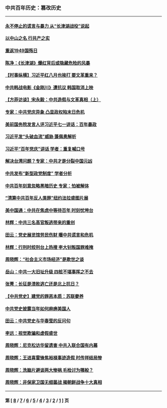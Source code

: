 ### 中共百年历史：篡改历史
---
#### [永不停止的谎言与暴力 从“长津湖战役”说起](../../pages/nf1176115/n13494094.md?06140430) 
#### [以中山之名 行共产之实](../../pages/nf1176115/n13346437.md?06140430) 
#### [重返1949国殇日](../../pages/nf1176115/n13346372.md?06140430) 
#### [陈净：《长津湖》爆红背后或隐藏危险的风暴](../../pages/nf1176115/n13314364.md?06140430) 
#### [【时事纵横】习近平红八月也挨打 要文革重来？](../../pages/nf1176115/n13231393.md?06140430) 
#### [中共韩战电影《金刚川》遭抗议 韩国取消上映](../../pages/nf1176115/n13219114.md?06140430) 
#### [【方菲访谈】宋永毅：中共造假与文革真相（上）](../../pages/nf1176115/n13200760.md?06140430) 
#### [专家：中共党庆异象 凸显政权陷末日危机](../../pages/nf1176115/n13067084.md?06140430) 
#### [美前国务院发言人评习近平七一讲话：百年暴政](../../pages/nf1176115/n13066986.md?06140430) 
#### [习近平发“头破血流”威胁 蓬佩奥解析](../../pages/nf1176115/n13063604.md?06140430) 
#### [习近平“百年党庆”讲话 学者：重复喊口号](../../pages/nf1176115/n13061411.md?06140430) 
#### [解决台湾问题？专家：中共才是分裂中国元凶](../../pages/nf1176115/n13060811.md?06140430) 
#### [中共发布“新型政党制度” 学者分析](../../pages/nf1176115/n13056354.md?06140430) 
#### [中共百年刻意忽略黑暗历史 专家：怕被解体](../../pages/nf1176115/n13056056.md?06140430) 
#### [“清算中共百年反人类罪”纽约法拉盛图片展](../../pages/nf1176115/n13052220.md?06140430) 
#### [美中国通：中共在焦虑中等待百年 时刻忧垮台](../../pages/nf1176115/n13048820.md?06140430) 
#### [林辉：中共三名高官叛逃带来的重创](../../pages/nf1176115/n13035206.md?06140430) 
#### [田云：党史展览馆劳民伤财 曝中共谎言和危机](../../pages/nf1176115/n13033900.md?06140430) 
#### [林辉：行刑时绞刑台上热搜 李大钊叛国罪难掩](../../pages/nf1176115/n13031965.md?06140430) 
#### [周晓辉：“社会主义市场经济”是欺世之谈](../../pages/nf1176115/n13024090.md?06140430) 
#### [岳山：中共一大旧址升级 四桩不堪事挥之不去](../../pages/nf1176115/n13021697.md?06140430) 
#### [张菁：长征是溃败逃亡还是北上抗日？](../../pages/nf1176115/n13020585.md?06140430) 
#### [【中共党史】建党的罪恶本质：苏联豢养](../../pages/nf1176115/n13011888.md?06140430) 
#### [中共党史披露当年如何麻痹美国人](../../pages/nf1176115/n12966400.md?06140430) 
#### [田云：中共党史与华春莹的反问句](../../pages/nf1176115/n12765178.md?06140430) 
#### [李远：视觉欺骗和虚假盛世](../../pages/nf1176115/n12993376.md?06140430) 
#### [周晓辉：尼克松访华留遗害 中共入联合国有内幕](../../pages/nf1176115/n12991422.md?06140430) 
#### [周晓辉：王进喜雷锋焦裕禄事迹造假 时传祥结局惨](../../pages/nf1176115/n12985497.md?06140430) 
#### [周晓辉：洗脑片避谈两大惨祸 毛检讨为哪般？](../../pages/nf1176115/n12971285.md?06140430) 
#### [周晓辉：非保家卫国无细菌战 揭朝鲜战争十大真相](../../pages/nf1176115/n12954161.md?06140430) 

---
#### 第 [ [8](./8.md?06140430) / [7](./7.md?06140430) / [6](./6.md?06140430) / [5](./5.md?06140430) / [4](./4.md?06140430) / [3](./3.md?06140430) / [2](./2.md?06140430) / [1](./1.md?06140430) ] 页
